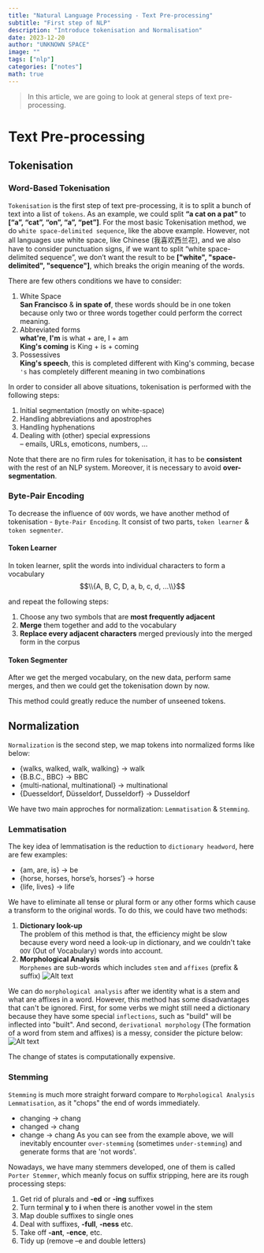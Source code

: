 ```yaml
---
title: "Natural Language Processing - Text Pre-processing"
subtitle: "First step of NLP"
description: "Introduce tokenisation and Normalisation"
date: 2023-12-20
author: "UNKNOWN SPACE"
image: ""
tags: ["nlp"]
categories: ["notes"]
math: true
---
```


> In this article, we are going to look at general steps of text pre-processing.

# Text Pre-processing

## Tokenisation

### Word-Based Tokenisation
`Tokenisation` is the first step of text pre-processing, it is to split a bunch of text into a list of `tokens`. As an example, we could split **“a cat on a pat”** to **[“a”, “cat”, “on”, “a”, “pet”]**. For the most basic Tokenisation method, we do `white space-delimited sequence`, like the above example. However, not all languages use white space, like Chinese (我喜欢西兰花), and we also have to consider punctuation signs, if we want to split “white space-delimited sequence”, we don’t want the result to be **["white", "space-delimited", "sequence"]**, which breaks the origin meaning of the words.

There are few others conditions we have to consider:
1. White Space  
**San Francisco** & **in spate of**, these words should be in one token because only two or three words together could perform the correct meaning.  
2. Abbreviated forms  
**what're**, **I'm** is what + are, I + am  
**King's coming** is King + is + coming
3. Possessives  
**King's speech**, this is completed different with King's comming, becase `'s` has completely different meaning in two combinations

In order to consider all above situations, tokenisation is performed with the following steps:
1. Initial segmentation (mostly on white-space)
2. Handling abbreviations and apostrophes
3. Handling hyphenations
4. Dealing with (other) special expressions  
– emails, URLs, emoticons, numbers, … 

Note that there are no firm rules for tokenisation, it has to be **consistent** with the rest of an NLP system. Moreover, it is necessary to avoid **over-segmentation**.

### Byte-Pair Encoding
To decrease the influence of `OOV` words, we have another method of tokenisation - `Byte-Pair Encoding`. It consist of two parts, `token learner` & `token segmenter`.

#### Token Learner
In token learner, split the words into individual characters to form a vocabulary
$$\\{A, B, C, D, a, b, c, d, ...\\}$$

 and repeat the following steps:

1. Choose any two symbols that are **most frequently adjacent**
2. **Merge** them together and add to the vocabulary
3. **Replace every adjacent characters** merged previously into the merged form in the corpus
#### Token Segmenter
After we get the merged vocabulary, on the new data, perform same merges, and then we could get the tokenisation down by now.

This method could greatly reduce the number of unseened tokens.
## Normalization

`Normalization` is the second step, we map tokens into normalized forms like below:  
- {walks, walked, walk, walking} → walk  
- {B.B.C., BBC} → BBC  
- {multi-national, multinational} → multinational  
- {Duesseldorf, Düsseldorf, Dusseldorf} → Dusseldorf  

We have two main approches for normalization: `Lemmatisation` & `Stemming`.
### Lemmatisation
The key idea of lemmatisation is the reduction to `dictionary headword`, here are few examples:
- {am, are, is} → be
- {horse, horses, horse’s, horses’} → horse
- {life, lives} → life  

We have to eliminate all tense or plural form or any other forms which cause a transform to the original words. To do this, we could have two methods:
1. **Dictionary look-up**  
The problem of this method is that, the efficiency might be slow because every word need a look-up in dictionary, and we couldn't take `OOV` (Out of Vocabulary) words into account.
2. **Morphological Analysis**  
`Morphemes` are sub-words which includes `stem` and `affixes` (prefix & suffix)
![Alt text](/img/nlp-text-preprocess/image.png)

We can do `morphological analysis` after we identity what is a stem and what are affixes in a word. However, this method has some disadvantages that can't be ignored. First, for some verbs we might still need a dictionary because they have some special `inflections`, such as "build" will be inflected into "built". And second, `derivational morphology` (The formation of a word from stem and affixes) is a messy, consider the picture below:
![Alt text](/img/nlp-text-preprocess/image2.png)

The change of states is computationally expensive.

### Stemming
`Stemming` is much more straight forward compare to `Morphological Analysis Lemmatisation`, as it "chops" the end of words immediately.
- changing → chang
- changed → chang
- change → chang
As you can see from the example above, we will inevitably encounter `over-stemming` (sometimes `under-stemming`) and generate forms that are 'not words'.

Nowadays, we have many stemmers developed, one of them is called `Porter Stemmer`, which meanly focus on suffix stripping, here are its rough processing steps:
1. Get rid of plurals and **-ed** or **-ing** suffixes
2. Turn terminal **y** to **i** when there is another vowel in the stem
3. Map double suffixes to single ones
4. Deal with suffixes, **-full**, **-ness** etc.
5. Take off **-ant**, **-ence**, etc.
6. Tidy up (remove –e and double letters)
